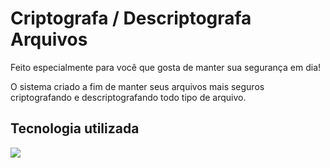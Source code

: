 # Criptografa / Descriptografa Arquivos

Feito especialmente para você que gosta de manter sua segurança em dia!

O sistema criado a fim de manter seus arquivos mais seguros criptografando e descriptografando todo tipo de arquivo.

## Tecnologia utilizada
<img align="left" src="https://raw.githubusercontent.com/Caio-Ruiz-Romanato/Encrypt-Descrypt-Files/main/logo-java-256.png"/>
